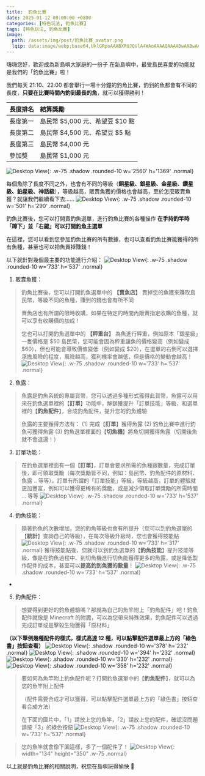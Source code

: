 ```yaml
---
title:  釣魚比賽
date: 2025-01-12 00:00:00 +0800
categories: [特色玩法, 釣魚比賽]
tags: [特色玩法, 釣魚比賽]
image:
  path: /assets/img/post/釣魚比賽_avatar.png
  lqip: data:image/webp;base64,UklGRpoAAABXRUJQVlA4WAoAAAAQAAAADwAABwAAQUxQSDIAAAARL0AmbZurmr57yyIiqE8oiG0bejIYEQTgqiDA9vqnsUSI6H+oAERp2HZ65qP/VIAWAFZQOCBCAAAA8AEAnQEqEAAIAAVAfCWkAALp8sF8rgRgAP7o9FDvMCkMde9PK7euH5M1m6VWoDXf2FkP3BqV0ZYbO6NA/VFIAAAA
---
```


嗨嗨您好，歡迎成為新島嶼大家庭的一份子
在新島嶼中，最受島民喜愛的功能就是我們的「釣魚比賽」啦！

我們每天 21:10、22:00 都會舉行一場十分鐘的釣魚比賽，釣到的魚都會有不同的長度，**只要在比賽時間內釣到最長的魚**，就可以獲得勝利！

| 長度排名 | 結算獎勵                        |
| :------- | :------------------------------ |
| 長度第一 | 島民幣 $5,000 元、希望豆 $10 點 |
| 長度第二 | 島民幣 $4,500 元、希望豆 $5 點  |
| 長度第三 | 島民幣 $4,000 元                |
| 參加獎   | 島民幣 $1,000 元                |

![Desktop View](/assets/img/post/釣魚比賽_001.png){: .w-75 .shadow .rounded-10 w='2560' h='1369' .normal}

每個魚除了長度不同之外，也會有不同的等級（**銅星級、銀星級、金星級、鑽星級、鉑星級、神話級**），等級越高，販賣魚獲的價格也會越高，至於怎麼販賣魚獲？就讓我們繼續看下去……
![Desktop View](/assets/img/post/釣魚比賽_002.png){: .w-75 .shadow .rounded-10 w='501' h='290' .normal}


釣魚比賽後，您可以打開賣釣魚選單，進行釣魚比賽的各種操作
**在手持釣竿時「蹲下」並「右鍵」可以打開釣魚主選單**

在這裡，您可以看到您參加釣魚比賽的所有數據，也可以查看釣魚比賽能獲得的所有魚種，甚至也可以把魚賣掉賺錢！

以下就針對幾個最主要的功能進行介紹：
![Desktop View](/assets/img/post/釣魚比賽_003.png){: .w-75 .shadow .rounded-10 w='733' h='537' .normal}


1. 販賣魚獲：

> 釣魚比賽後，您可以打開釣魚選單中的 **【賣魚店】** 賣掉您的魚獲來賺取島民幣，等級不同的魚種，賺到的錢也會有所不同
> 
> 賣魚店也有所謂的限時收購，如果在特定的時間內販賣指定收購的魚種，就可以享有收購價的加成！
> 
> 您也可以打開釣魚選單中的 **【秤重台】** 為魚進行秤重，例如原本「銀星級」一隻價格是 $50 島民幣，您可能會因為秤重讓魚的價格變高（例如變成 $60），但也可能會導致價值變低（例如變成 $20），在選單的右側可以選擇承擔風險的程度，風險越高，獲利機率會越低，但是價格的變動會越高！
![Desktop View](/assets/img/post/釣魚比賽_004.png){: .w-75 .shadow .rounded-10 w='733' h='537' .normal}


2. 魚露： 

> 魚露是釣魚系統的專屬貨幣，您可以透過多種形式獲得此貨幣，魚露可以用來在釣魚選單裡的【**訂單**】功能中，解鎖獲提升「訂單技能」等級，和選單裡的【**釣魚配件**】，合成釣魚配件，提升您的釣魚體驗
> 
> 魚露的主要獲得方法有：
> (1) 完成【**訂單**】獲得魚露
> (2) 釣魚比賽中進行釣魚可獲得魚露
> (3) 釣魚選單裡面的【**切魚機**】將魚切開獲得魚露（切開後魚就不會退還！）


3. 訂單功能：

> 在釣魚選單裡面有一個【**訂單**】，訂單會要求所需的魚種跟數量，完成訂單後，即可領取獎勵（每次獎勵皆不同，例如：島民幣、釣魚配件的原材料、魚露 .. 等等）。訂單有所謂的「訂單技能」等級，等級越高，訂單的體驗就更加豐富，例如可以獲得更稀有的獎勵，或是減少領取訂單獎勵的所需時間 ... 等等
![Desktop View](/assets/img/post/釣魚比賽_005.png){: .w-75 .shadow .rounded-10 w='733' h='537' .normal}


4. 釣魚技能：

> 隨著釣魚的次數增加，您的釣魚等級也會有所提升（您可以到釣魚選單的【**統計**】查詢自己的等級），在每次等級升級時，您也會獲得技能點
![Desktop View](/assets/img/post/釣魚比賽_006.png){: .w-75 .shadow .rounded-10 w='733' h='317' .normal}
> 獲得技能點後，您就可以到釣魚選單的【**釣魚技能**】提升技能等級，像是在釣魚過程中、到切魚機進行切魚能獲得更多的魚露，或是降低製作配件的成本，甚至可以**提高釣到魚獲的數量**！
![Desktop View](/assets/img/post/釣魚比賽_007.png){: .w-75 .shadow .rounded-10 w='733' h='537' .normal}

-

5. 釣魚配件：

> 想要得到更好的釣魚體驗嗎？那就為自己的魚竿附上「釣魚配件」吧！釣魚配件就像是 Minecraft 的附魔，可以為您帶來特殊效果，釣魚配件可以透過完成訂單或是擊殺生物獲得「原材料」

**（以下舉例幾種配件的樣式，樣式高達 12 種，可以點擊配件選單最上方的「綠色書」按鈕查看）**
![Desktop View](/assets/img/post/釣魚比賽_009.png){: .shadow .rounded-10 w='378' h='232' .normal}
![Desktop View](/assets/img/post/釣魚比賽_011.png){: .shadow .rounded-10 w='394' h='232' .normal}
![Desktop View](/assets/img/post/釣魚比賽_010.png){: .shadow .rounded-10 w='330' h='232' .normal}
![Desktop View](/assets/img/post/釣魚比賽_008.png){: .shadow .rounded-10 w='358' h='232' .normal}

> 要如何為魚竿附上釣魚配件呢？打開釣魚選單中的【**釣魚配件**】，就可以為您的魚竿附上配件
> 
> （配件需要合成才可以獲得，可以點擊配件選單最上方的「綠色書」按鈕查看合成方法）
> 
> 在下面的圖片中，「1」請放上您的魚竿，「2」請放上您的配件，確認沒問題請按「3」的綠色按鈕
![Desktop View](/assets/img/post/釣魚比賽_012.png){: .w-75 .shadow .rounded-10 w='733' h='537' .normal}

> 您的魚竿就會像下圖這樣，多了一個配件了！
![Desktop View](/assets/img/post/釣魚比賽_013.png){: width="134" height="350" .w-75 .normal}

以上就是釣魚比賽的相關說明，祝您在島嶼玩得愉快 🥳